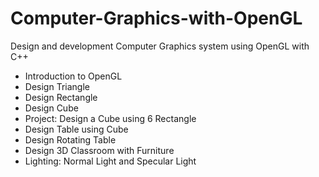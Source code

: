 # Computer-Graphics-with-OpenGL
Design and development Computer Graphics system using OpenGL with C++
- Introduction to OpenGL
- Design Triangle
- Design Rectangle
- Design Cube
- Project: Design a Cube using 6 Rectangle
- Design Table using Cube
- Design Rotating Table
- Design 3D Classroom with Furniture 
- Lighting: Normal Light and Specular Light
